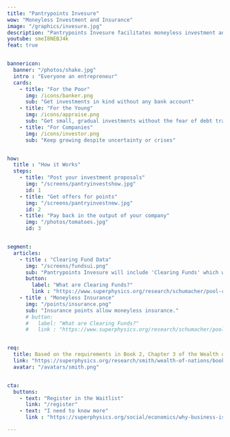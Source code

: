 ```yaml
---
title: "Pantrypoints Invesure"
wow: "Moneyless Investment and Insurance"
image: "/graphics/invesure.jpg"
description: "Pantrypoints Invesure facilitates moneyless investment and insurance within the Pantrypoints system through Investment and Insurance Points"
youtube: smeI8NEBJ4k
feat: true


bannericon:
  banner: "/photos/shake.jpg"
  intro : "Everyone an entrepreneur"
  cards:
    - title: "For the Poor"
      img: /icons/banker.png
      sub: "Get investments in kind without any bank account"
    - title: "For the Young"
      img: /icons/appraise.png    
      sub: "Get small, gradual investments without the fear of debt traps"
    - title: "For Companies"
      img: /icons/investor.png
      sub: "Keep growing despite uncertainty or crises"


how:
  title : "How it Works"
  steps:
    - title: "Post your investment proposals"
      img: "/screens/pantryinvestshow.jpg"
      id: 1
    - title: "Get offers for points"
      img: "/screens/pantryinvestnew.jpg"
      id: 2    
    - title: "Pay back in the output of your company"
      img: "/photos/tomatoes.jpg"
      id: 3


segment:
  articles:
    - title : "Clearing Fund Data"
      img: "/screens/fundsui.png"
      sub: "Pantrypoints Invesure will include 'Clearing Funds' which will provide trade financing for imports and exports." 
      button:
        label: "What are Clearing Funds?"
        link : "https://www.superphysics.org/research/schumacher/pool-clearing/part-3"
    - title : "Moneyless Insurance"
      img: "/points/insurance.png"
      sub: "Insurance points allow moneyless insurance." 
      # button:
      #   label: "What are Clearing Funds?"
      #   link : "https://www.superphysics.org/research/schumacher/pool-clearing/part-3"


req:
  title: Based on the requirements in Book 2, Chapter 3 of the Wealth of Nations
  link: "https://superphysics.org/research/smith/wealth-of-nations/book-2/chapter-3a"
  avatar: "/avatars/smith.png"


cta:
  buttons:
    - text: "Register in the Waitlist"
      link: "/register"
    - text: "I need to know more"
      link : "https://superphysics.org/social/economics/why-business-is-immoral"

---
```

